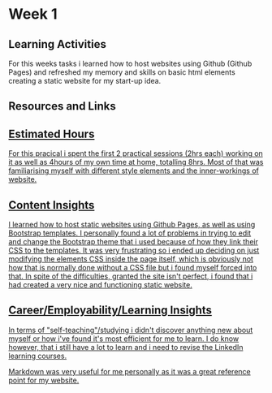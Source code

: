 <h1>Week 1</h1>
<h2>Learning Activities</h2>
<p>For this weeks tasks i learned how to host websites using Github (Github Pages) and refreshed my memory and skills on basic html elements creating a static website for my start-up idea.</p>

<h2>Resources and Links</h2>
<a href="https://www.youtube.com/watch?v=8hrJ4oN1u_8">

<h2>Estimated Hours</h2>
For this pracical i spent the first 2 practical sessions (2hrs each) working on it as well as 4hours of my own time at home, totalling 8hrs. Most of that was familiarising myself with different style elements and the inner-workings of website.

<h2>Content Insights</h2>
<p>I learned how to host static websites using Github Pages, as well as using Bootstrap templates. I personally found a lot of problems in trying to edit and change the Bootstrap theme that i used because of how they link their CSS to the templates. It was very frustrating so i ended up deciding on just modifying the elements CSS inside the page itself, which is obviously not how that is normally done without a CSS file but i found myself forced into that. In spite of the difficulties, granted the site isn't perfect, i found that i had created a very nice and functioning static website.</p>

<h2>Career/Employability/Learning Insights</h2>
<p>In terms of "self-teaching"/studying i didn't discover anything new about myself or how i've found it's most efficient for me to learn. I do know however, that i still have a lot to learn and i need to revise the LinkedIn learning courses.</p>
<p>Markdown was very useful for me personally as it was a great reference point for my website.</p>